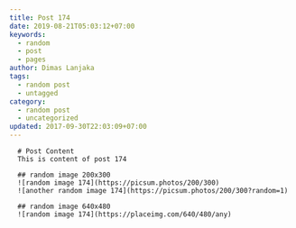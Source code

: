 ```yaml
---
title: Post 174
date: 2019-08-21T05:03:12+07:00
keywords:
  - random
  - post
  - pages
author: Dimas Lanjaka
tags:
  - random post
  - untagged
category:
  - random post
  - uncategorized
updated: 2017-09-30T22:03:09+07:00
---
```


      # Post Content
      This is content of post 174

      ## random image 200x300
      ![random image 174](https://picsum.photos/200/300)
      ![another random image 174](https://picsum.photos/200/300?random=1)

      ## random image 640x480
      ![random image 174](https://placeimg.com/640/480/any)
      